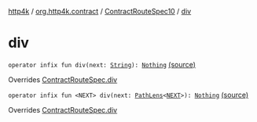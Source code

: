 [http4k](../../index.md) / [org.http4k.contract](../index.md) / [ContractRouteSpec10](index.md) / [div](./div.md)

# div

`operator infix fun div(next: `[`String`](https://kotlinlang.org/api/latest/jvm/stdlib/kotlin/-string/index.html)`): `[`Nothing`](https://kotlinlang.org/api/latest/jvm/stdlib/kotlin/-nothing/index.html) [(source)](https://github.com/http4k/http4k/blob/master/http4k-contract/src/main/kotlin/org/http4k/contract/routeSpec.kt#L177)

Overrides [ContractRouteSpec.div](../-contract-route-spec/div.md)


`operator infix fun <NEXT> div(next: `[`PathLens`](../../org.http4k.lens/-path-lens/index.md)`<`[`NEXT`](div.md#NEXT)`>): `[`Nothing`](https://kotlinlang.org/api/latest/jvm/stdlib/kotlin/-nothing/index.html) [(source)](https://github.com/http4k/http4k/blob/master/http4k-contract/src/main/kotlin/org/http4k/contract/routeSpec.kt#L179)

Overrides [ContractRouteSpec.div](../-contract-route-spec/div.md)

